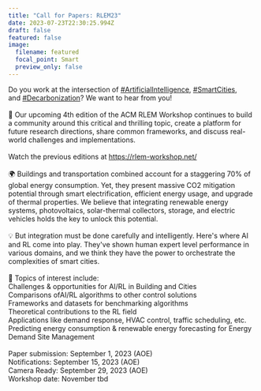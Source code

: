 ```yaml
---
title: "Call for Papers: RLEM23"
date: 2023-07-23T22:30:25.994Z
draft: false
featured: false
image:
  filename: featured
  focal_point: Smart
  preview_only: false
---
```

Do you work at the intersection of [\#ArtificialIntelligence](https://www.linkedin.com/feed/hashtag/?keywords=artificialintelligence&highlightedUpdateUrns=urn%3Ali%3Aactivity%3A7085379056271065088), [\#SmartCities](https://www.linkedin.com/feed/hashtag/?keywords=smartcities&highlightedUpdateUrns=urn%3Ali%3Aactivity%3A7085379056271065088), and [\#Decarbonization](https://www.linkedin.com/feed/hashtag/?keywords=decarbonization&highlightedUpdateUrns=urn%3Ali%3Aactivity%3A7085379056271065088)? We want to hear from you!\
\
🔬 Our upcoming 4th edition of the ACM RLEM Workshop continues to build a community around this critical and thrilling topic, create a platform for future research directions, share common frameworks, and discuss real-world challenges and implementations. \
\
Watch the previous editions at <https://rlem-workshop.net/>\
\
🌍 Buildings and transportation combined account for a staggering 70% of global energy consumption. Yet, they present massive CO2 mitigation potential through smart electrification, efficient energy usage, and upgrade of thermal properties. We believe that integrating renewable energy systems, photovoltaics, solar-thermal collectors, storage, and electric vehicles holds the key to unlock this potential.\
\
💡 But integration must be done carefully and intelligently. Here's where AI and RL come into play. They've shown human expert level performance in various domains, and we think they have the power to orchestrate the complexities of smart cities.\
\
🎯 Topics of interest include:\
Challenges & opportunities for AI/RL in Building and Cities\
Comparisons ofAI/RL algorithms to other control solutions\
Frameworks and datasets for benchmarking algorithms\
Theoretical contributions to the RL field\
Applications like demand response, HVAC control, traffic scheduling, etc.\
Predicting energy consumption & renewable energy forecasting for Energy Demand Site Management\
\
Paper submission: September 1, 2023 (AOE)\
Notifications: September 15, 2023 (AOE)\
Camera Ready: September 29, 2023 (AOE)\
Workshop date: November tbd